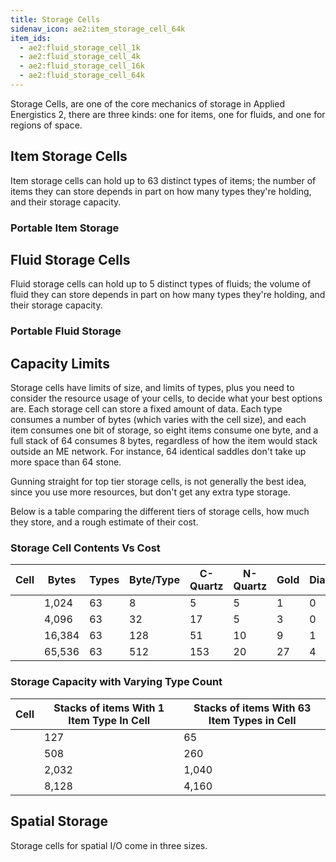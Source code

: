 ```yaml
---
title: Storage Cells
sidenav_icon: ae2:item_storage_cell_64k
item_ids:
  - ae2:fluid_storage_cell_1k
  - ae2:fluid_storage_cell_4k
  - ae2:fluid_storage_cell_16k
  - ae2:fluid_storage_cell_64k
---
```


Storage Cells, are one of the core mechanics of storage in Applied Energistics
2, there are three kinds: one for items, one for fluids, and one for regions of
space.

## Item Storage Cells

Item storage cells can hold up to 63 distinct types of items; the
number of items they can store depends in part on how many types they're
holding, and their storage capacity.

<ItemGrid>
  <ItemIcon itemId="item_storage_cell_1k" />
  <ItemIcon itemId="item_storage_cell_4k" />
  <ItemIcon itemId="item_storage_cell_16k" />
  <ItemIcon itemId="item_storage_cell_64k" />
</ItemGrid>

### Portable Item Storage

<ItemGrid>
  <ItemIcon itemId="portable_item_cell_1k" />
  <ItemIcon itemId="portable_item_cell_4k" />
  <ItemIcon itemId="portable_item_cell_16k" />
  <ItemIcon itemId="portable_item_cell_64k" />
</ItemGrid>

## Fluid Storage Cells

Fluid storage cells can hold up to 5 distinct types of fluids; the
volume of fluid they can store depends in part on how many types they're
holding, and their storage capacity.

<ItemGrid>
  <ItemIcon itemId="fluid_storage_cell_1k" />
  <ItemIcon itemId="fluid_storage_cell_4k" />
  <ItemIcon itemId="fluid_storage_cell_16k" />
  <ItemIcon itemId="fluid_storage_cell_64k" />
</ItemGrid>

### Portable Fluid Storage

<ItemGrid>
  <ItemIcon itemId="portable_fluid_cell_1k" />
  <ItemIcon itemId="portable_fluid_cell_4k" />
  <ItemIcon itemId="portable_fluid_cell_16k" />
  <ItemIcon itemId="portable_fluid_cell_64k" />
</ItemGrid>

## Capacity Limits

Storage cells have limits of size, and limits
of types, plus you need to consider the resource usage of your cells, to
decide what your best options are. Each storage cell can store a fixed amount
of data. Each type consumes a number of bytes (which varies with the cell
size), and each item consumes one bit of storage, so eight items consume one
byte, and a full stack of 64 consumes 8 bytes, regardless of how the item
would stack outside an ME network. For instance, 64 identical saddles don't
take up more space than 64 stone.

Gunning straight for top tier storage cells, is not generally the best idea,
since you use more resources, but don't get any extra type storage.

Below is a table comparing the different tiers of storage cells, how much they store, and
a rough estimate of their cost.

### Storage Cell Contents Vs Cost

| Cell                                    | Bytes  | Types | Byte/Type | C-Quartz | N-Quartz | Gold | Diamonds |
| --------------------------------------- | ------ | ----- | --------- | -------- | -------- | ---- | -------- |
| <ItemLink id="item_storage_cell_1k" />  | 1,024  | 63    | 8         | 5        | 5        | 1    | 0        |
| <ItemLink id="item_storage_cell_4k" />  | 4,096  | 63    | 32        | 17       | 5        | 3    | 0        |
| <ItemLink id="item_storage_cell_16k" /> | 16,384 | 63    | 128       | 51       | 10       | 9    | 1        |
| <ItemLink id="item_storage_cell_64k" /> | 65,536 | 63    | 512       | 153      | 20       | 27   | 4        |

### Storage Capacity with Varying Type Count

| Cell                                    | Stacks of items With 1 Item Type In Cell | Stacks of items With 63 Item Types in Cell |
| --------------------------------------- | ---------------------------------------- | ------------------------------------------ |
| <ItemLink id="item_storage_cell_1k" />  | 127                                      | 65                                         |
| <ItemLink id="item_storage_cell_4k" />  | 508                                      | 260                                        |
| <ItemLink id="item_storage_cell_16k" /> | 2,032                                    | 1,040                                      |
| <ItemLink id="item_storage_cell_64k" /> | 8,128                                    | 4,160                                      |

## Spatial Storage

Storage cells for spatial I/O come in three sizes.

<ItemGrid>
  <ItemIcon itemId="spatial_storage_cell_2" />
  <ItemIcon itemId="spatial_storage_cell_16" />
  <ItemIcon itemId="spatial_storage_cell_128" />
</ItemGrid>
